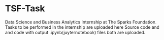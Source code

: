 # TSF-Task
Data Science and Business Analytics Internship at The Sparks Foundation.
Tasks to be performed in the internship are uploaded here
Source code and and code with output .ipynb(juyternotebook) files both are uploaded.
